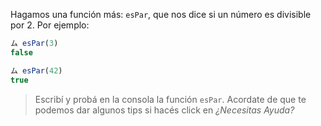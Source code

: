 Hagamos una función más: `esPar`, que nos dice si un número es divisible por 2. Por ejemplo:

```javascript
ム esPar(3)
false

ム esPar(42)
true
```

> Escribí y probá en la consola la función `esPar`. 
> Acordate de que te podemos dar algunos tips si hacés click en _¿Necesitas Ayuda?_

